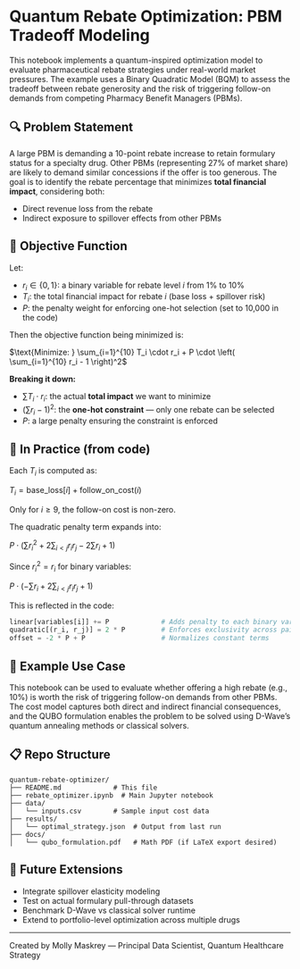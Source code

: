 # Quantum Rebate Optimization: PBM Tradeoff Modeling

This notebook implements a quantum-inspired optimization model to evaluate pharmaceutical rebate strategies under real-world market pressures. The example uses a Binary Quadratic Model (BQM) to assess the tradeoff between rebate generosity and the risk of triggering follow-on demands from competing Pharmacy Benefit Managers (PBMs).

## 🔍 Problem Statement

A large PBM is demanding a 10-point rebate increase to retain formulary status for a specialty drug. Other PBMs (representing 27% of market share) are likely to demand similar concessions if the offer is too generous. The goal is to identify the rebate percentage that minimizes **total financial impact**, considering both:

* Direct revenue loss from the rebate
* Indirect exposure to spillover effects from other PBMs

## 🎯 Objective Function

Let:

* $r_i \in \{0, 1\}$: a binary variable for rebate level $i$ from 1% to 10%
* $T_i$: the total financial impact for rebate $i$ (base loss + spillover risk)
* $P$: the penalty weight for enforcing one-hot selection (set to 10,000 in the code)

Then the objective function being minimized is:

$\text{Minimize: } \sum_{i=1}^{10} T_i \cdot r_i + P \cdot \left( \sum_{i=1}^{10} r_i - 1 \right)^2$

**Breaking it down:**

* $\sum T_i \cdot r_i$: the actual **total impact** we want to minimize
* $\left( \sum r_i - 1 \right)^2$: the **one-hot constraint** — only one rebate can be selected
* $P$: a large penalty ensuring the constraint is enforced

## 🧠 In Practice (from code)

Each $T_i$ is computed as:

$T_i = \text{base\_loss}[i] + \text{follow\_on\_cost}(i)$

Only for $i \geq 9$, the follow-on cost is non-zero.

The quadratic penalty term expands into:

$P \cdot \left( \sum r_i^2 + 2 \sum_{i < j} r_i r_j - 2 \sum r_i + 1 \right)$

Since $r_i^2 = r_i$ for binary variables:

$P \cdot \left( - \sum r_i + 2 \sum_{i < j} r_i r_j + 1 \right)$

This is reflected in the code:

```python
linear[variables[i]] += P             # Adds penalty to each binary variable
quadratic[(r_i, r_j)] = 2 * P         # Enforces exclusivity across pairs
offset = -2 * P + P                   # Normalizes constant terms
```

## 🧪 Example Use Case

This notebook can be used to evaluate whether offering a high rebate (e.g., 10%) is worth the risk of triggering follow-on demands from other PBMs. The cost model captures both direct and indirect financial consequences, and the QUBO formulation enables the problem to be solved using D-Wave’s quantum annealing methods or classical solvers.

## 📋 Repo Structure

```
quantum-rebate-optimizer/
├── README.md             # This file
├── rebate_optimizer.ipynb  # Main Jupyter notebook
├── data/
│   └── inputs.csv        # Sample input cost data
├── results/
│   └── optimal_strategy.json  # Output from last run
├── docs/
│   └── qubo_formulation.pdf   # Math PDF (if LaTeX export desired)
```

## 🚀 Future Extensions

* Integrate spillover elasticity modeling
* Test on actual formulary pull-through datasets
* Benchmark D-Wave vs classical solver runtime
* Extend to portfolio-level optimization across multiple drugs

---

Created by Molly Maskrey — Principal Data Scientist, Quantum Healthcare Strategy
